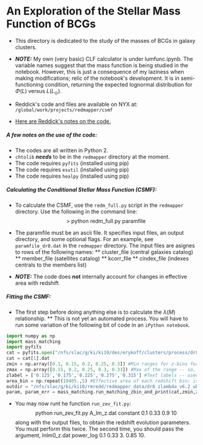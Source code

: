 # An Exploration of the Stellar Mass Function of BCGs

* This directory is dedicated to the study of the masses of BCGs in galaxy 
clusters. 

* ***NOTE:*** My own (very basic) CLF calculator is under lumfunc.ipynb. The variable names suggest that the mass function is being studied in the notebook. However, this is just a consequence of my laziness when making modifications; relic of the notebook's development. It is in semi-functioning condition, returning the expected lognormal distribution for $\Phi (L)$ versus $L (L_{\odot})$. 

* Reddick's code and files are available on NYX at: `/global/work/projects/redmapper/csmf`

* <a href="https://www.evernote.com/shard/s730/sh/982bd8b9-3c15-4fe1-be5c-5068f7995aa3/936bc9c36eb37628" target="_blank">Here are Reddick's notes on the code.</a>


##### A few notes on the use of the code:

* The codes are all written in Python 2. 
* `chtolib` ***needs*** to be in the `redmapper` directory at the moment.
* The code requires `pyfits` (installed using pip)
* The code requires `esutil` (installed using pip)
* The code requires `healpy` (installed using pip)


##### Calculating the Conditional Stellar Mass Function (CSMF):

* To calculate the CSMF, use the `redm_full.py` script in the `redmapper` directory. Use the following in the command line: $$ \text{> python redm_full.py paramfile}$$

* The paramfile must be an ascii file. It specifies input files, an output directory, and some optional flags. For an example, see `paramfile_dr8.dat` in the `redmapper` directory. The input files are asignes to rows of the following names:
** cluster_file (central galaxies catalog)
** member_file (satellites catalog)
** kcorr_file
** cindex_file (indexes centrals to the members list)

* ***NOTE:*** The code does **not** internally account for changes in effective area with redshift


##### Fitting the CSMF:

* The first step before doing anything else is to calculate the $\lambda (M)$ relationship.
** This is not yet an automated process. You will have to run some variation of the following bit of code in an `iPython notebook`.
```python
import numpy as np
import mass_matching
import pyfits
cat = pyfits.open("/nfs/slac/g/ki/ki19/des/erykoff/clusters/process/dr8_redmapper_v6.2/run_ubermem/dr8_run_redmapper_v6.2_ubermem_lgt5_catalog.fit") #This reads in the clusters catalog -- note members are not needed
cat = cat[1].dat
zmin = np.array([0.1, 0.15, 0.2, 0.25, 0.3]) #Min ranges for z-bins for matching
zmax = np.array([0.15, 0.2, 0.25, 0.3, 0.33]) #Max of the range -- so, the first bin is z=[0.1,0.15]
zlabel = ['0.125','0.175','0.225','0.275','0.315'] #Text labels -- used to get midpoint mass functions
area_bin = np.repeat(10405.,5) #Effective area of each redshift bin; is the same for most, but included for, e.g., sva, where area is not constant
outdir = "/nfs/slac/g/ki/ki10/rmredd/redmapper_data/dr8_zlambda_v6.2_ubermem/" #Output directory for the lambda(mass) results
param, param_err = mass_matching.run_matching_zbin_and_print(cat,zmin,zmax,zlabel,area_bin,outdir)
```

* You may now runt he function `run_zev_fit.py`: $$ \text{python run_zev_fit.py A_lm_z.dat constant 0.1 0.33 0.9 10} $$ along with the output files, to obtain the redshift evolution parameters. You must perform this twice. The second time, you should pass the argument, $\text{lnlm0_z.dat power_log 0.1 0.33 3. 0.85 10}$.
